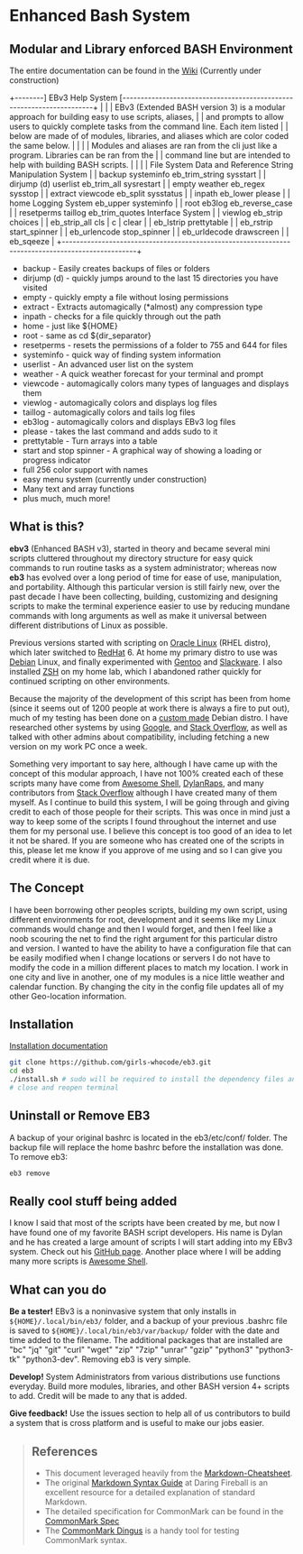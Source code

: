 # Enhanced Bash System

## Modular and Library enforced BASH Environment

The entire documentation can be found in the [Wiki](../../wiki/Home) (Currently under construction)

+--------] EBv3 Help System [----------------------------------------------------------------------+
|                                                                                                  |
|  EBv3 (Extended BASH version 3) is a modular approach for building easy to use scripts, aliases, |
|  and prompts to allow users to quickly complete tasks from the command line. Each item listed    |
|  below are made of of modules, libraries, and aliases which are color coded the same below.      |
|                                                                                                  |
|  Modules and aliases are ran from the cli just like a program. Libraries can be ran from the     |
|  command line but are intended to help with building BASH scripts.                               |
|                                                                                                  |
|   File System          Data and Reference         String Manipulation         System             |
|     backup               systeminfo                 eb_trim_string              sysstart         |
|     dirjump (d)          userlist                   eb_trim_all                 sysrestart       |
|     empty                weather                    eb_regex                    sysstop          |
|     extract              viewcode                   eb_split                    sysstatus        |
|     inpath                                          eb_lower                    please           |
|     home               Logging System               eb_upper                    systeminfo       |
|     root                 eb3log                     eb_reverse_case                              |
|     resetperms           taillog                    eb_trim_quotes            Interface System   |
|                          viewlog                    eb_strip                    choices          |
|                                                     eb_strip_all                cls | c | clear  |
|                                                     eb_lstrip                   prettytable      |
|                                                     eb_rstrip                   start_spinner    |
|                                                     eb_urlencode                stop_spinner     |
|                                                     eb_urldecode                drawscreen       |
|                                                     eb_sqeeze                                    |
+--------------------------------------------------------------------------------------------------+

* backup - Easily creates backups of files or folders
* dirjump (d) - quickly jumps around to the last 15 directories you have visited
* empty - quickly empty a file without losing permissions
* extract - Extracts automagically (*almost) any compression type
* inpath - checks for a file quickly through out the path
* home - just like ${HOME}
* root - same as cd ${dir_separator}
* resetperms - resets the permissions of a folder to 755 and 644 for files
* systeminfo - quick way of finding system information
* userlist - An advanced user list on the system
* weather - A quick weather forecast for your terminal and prompt
* viewcode - automagically colors many types of languages and displays them
* viewlog - automagically colors and displays log files
* taillog - automagically colors and tails log files
* eb3log - automagically colors and displays EBv3 log files
* please - takes the last command and adds sudo to it
* prettytable - Turn arrays into a table
* start and stop spinner - A graphical way of showing a loading or progress indicator
* full 256 color support with names
* easy menu system (currently under construction)
* Many text and array functions
* plus much, much more!

## What is this?

**ebv3** (Enhanced BASH v3), started in theory and became several mini scripts cluttered throughout my directory structure for easy quick commands to run routine tasks as a system administrator; whereas now **eb3** has evolved over a long period of time for ease of use, manipulation, and portability. Although this particular version is still fairly new, over the past decade I have been collecting, building, customizing and designing scripts to make the terminal experience easier to use by reducing mundane commands with long arguments as well as make it universal between different distributions of Linux as possible.

Previous versions started with scripting on [Oracle Linux](https://www.oracle.com/linux/) (RHEL distro), which later switched to [RedHat](https://www.redhat.com/) 6. At home my primary distro to use was [Debian](https://www.debian.org/) Linux, and finally experimented with [Gentoo](https://www.gentoo.org/) and [Slackware](https://www.slackware.com/). I also installed [ZSH](https://zsh.sourceforge.net/) on my home lab, which I abandoned rather quickly for continued scripting on other environments.

Because the majority of the development of this script has been from home (since it seems out of 1200 people at work there is always a fire to put out), much of my testing has been done on a [custom made](https://www.linuxfromscratch.org/) Debian distro. I have researched other systems by using [Google](https://www.google.com/), and [Stack Overflow](https://www.stackoverflow.com/), as well as talked with other admins about compatibility, including fetching a new version on my work PC once a week.

Something very important to say here, although I have came up with the concept of this modular approach, I have not 100% created each of these scripts many have come from [Awesome Shell](https://github.com/alebcay/awesome-shell), [DylanRaps](https://github.com/dylanaraps), and many contributors from [Stack Overflow](https://www.stackoverflow.com/) although I have created many of them myself. As I continue to build this system, I will be going through and giving credit to each of those people for their scripts. This was once in mind just a way to keep some of the scripts I found throughout the internet and use them for my personal use. I believe this concept is too good of an idea to let it not be shared. If you are someone who has created one of the scripts in this, please let me know if you approve of me using and so I can give you credit where it is due.

## The Concept

I have been borrowing other peoples scripts, building my own script, using different environments for root, development and it seems like my Linux commands would change and then I would forget, and then I feel like a noob scouring the net to find the right argument for this particular distro and version. I wanted to have the ability to have a configuration file that can be easily modified when I change locations or servers I do not have to modify the code in a million different places to match my location. I work in one city and live in another, one of my modules is a nice little weather and calendar function. By changing the city in the config file updates all of my other Geo-location information.

## Installation

[Installation documentation](../../wiki/Installation)

```sh
git clone https://github.com/girls-whocode/eb3.git
cd eb3
./install.sh # sudo will be required to install the dependency files and update the package lists
# close and reopen terminal
```

## Uninstall or Remove EB3
A backup of your original bashrc is located in the eb3/etc/conf/ folder. The backup file will replace the
home bashrc before the installation was done. To remove eb3:

```sh
eb3 remove
```

## Really cool stuff being added

I know I said that most of the scripts have been created by me, but now I have found one of my favorite BASH script developers. His name is Dylan and he has created
a large amount of scripts I will start adding into my EBv3 system. Check out his [GitHub page](https://github.com/dylanaraps). Another place where I will be adding many more scripts is [Awesome Shell](https://github.com/alebcay/awesome-shell).

## What can you do

**Be a tester!** EBv3 is a noninvasive system that only installs in ```${HOME}/.local/bin/eb3/``` folder, and a backup of your previous .bashrc file is saved to ```${HOME}/.local/bin/eb3/var/backup/``` folder with the date and time added to the filename. The additional packages that are installed are "bc" "jq" "git" "curl" "wget" "zip" "7zip" "unrar" "gzip" "python3" "python3-tk" "python3-dev". Removing eb3 is very simple.

**Develop!** System Administrators from various distributions use functions everyday. Build more modules, libraries, and other BASH version 4+ scripts to add. Credit will be made to any that is added.

**Give feedback!** Use the issues section to help all of us contributors to build a system that is cross platform and is useful to make our jobs easier.

> ## References
>
> - This document leveraged heavily from the [Markdown-Cheatsheet](https://github.com/adam-p/markdown-here/wiki/Markdown-Cheatsheet).
> - The original [Markdown Syntax Guide](https://daringfireball.net/projects/markdown/syntax) at Daring Fireball is an excellent resource for a detailed explanation of standard Markdown.
> - The detailed specification for CommonMark can be found in the [CommonMark Spec](https://spec.commonmark.org/current/)
> - The [CommonMark Dingus](https://try.commonmark.org) is a handy tool for testing CommonMark syntax.
